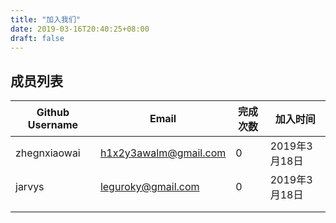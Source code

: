 ```yaml
---
title: "加入我们"
date: 2019-03-16T20:40:25+08:00
draft: false
---
```


## 成员列表

| Github Username | Email                 | 完成次数 | 加入时间      |
| --------------- | --------------------- | -------- | ------------- |
| zhegnxiaowai    | h1x2y3awalm@gmail.com | 0        | 2019年3月18日 |
| jarvys          | leguroky@gmail.com    | 0        | 2019年3月18日 |
|                 |                       |          |               |
|                 |                       |          |               |

